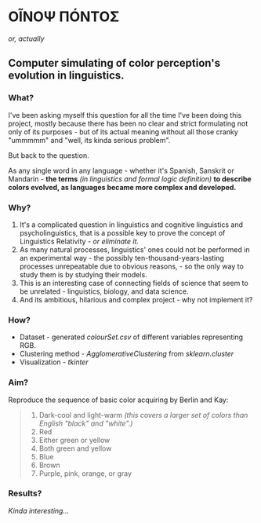 ΟĨΝΟΨ ΠÓΝΤΟΣ
====================================================================

*or, actually*

Computer simulating of color perception's evolution in linguistics.
--------------------------------------------------------------------

### What?

I've been asking myself this question for all the time I've been doing this project, mostly because there has been no clear and strict formulating not only of its purposes - but of its actual meaning without all those cranky "ummmmm" and "well, its kinda serious problem".

But back to the question.

As any single word in any language - whether it's Spanish, Sanskrit or Mandarin - **the terms** *(in linguistics and formal logic definition)* **to describe colors evolved, as languages became more complex and developed.** 

### Why?

1. It's a complicated question in linguistics and cognitive linguistics and psycholinguistics, that is a possible key to prove the concept of Linguistics Relativity - *or eliminate it.*
2. As many natural processes, linguistics' ones could not be performed in an experimental way - the possibly ten-thousand-years-lasting processes unrepeatable due to obvious reasons, - so the only way to study them is by studying their models.
3. This is an interesting case of connecting fields of science that seem to be unrelated - linguistics, biology, and data science.
4. And its ambitious, hilarious and complex project - why not implement it?

### How?

* Dataset - generated *colourSet.csv* of different variables representing RGB.
* Clustering method - *AgglomerativeClustering* from *sklearn.cluster*
* Visualization - *tkinter* 

### Aim?

Reproduce the sequence of basic color acquiring by Berlin and Kay:

>1. Dark-cool and light-warm *(this covers a larger set of colors than English "black" and "white".)*
>2. Red
>3. Either green or yellow
>4. Both green and yellow
>5. Blue
>6. Brown
>7. Purple, pink, orange, or gray

### Results?

*Kinda interesting...*
